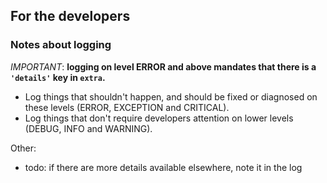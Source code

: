 ## For the developers

### Notes about logging

_IMPORTANT_: **logging on level ERROR and above mandates
that there is a `'details'` key in `extra`.**

- Log things that shouldn't happen, and should be fixed or diagnosed
  on these levels (ERROR, EXCEPTION and CRITICAL).
- Log things that don't require developers attention
  on lower levels (DEBUG, INFO and WARNING).

Other:

- todo: if there are more details available elsewhere, note it in the log
